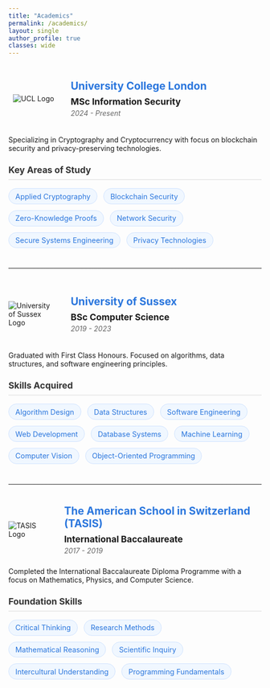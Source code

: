 ```yaml
---
title: "Academics"
permalink: /academics/
layout: single
author_profile: true
classes: wide
---
```


<div class="academics">
  <div class="academic-institution">
    <div class="academic-institution__header">
      <div class="academic-institution__logo">
        <img src="/assets/images/UCL-logo.jpg" alt="UCL Logo">
      </div>
      <div class="academic-institution__title-container">
        <h2 class="academic-institution__title">University College London</h2>
        <p class="academic-institution__degree"><strong>MSc Information Security</strong></p>
        <p class="academic-institution__date">2024 - Present</p>
      </div>
    </div>
    <div class="academic-institution__content">
      <div class="academic-institution__description">
        <p>Specializing in Cryptography and Cryptocurrency with focus on blockchain security and privacy-preserving technologies.</p>
      </div>
      <div class="academic-institution__skills">
        <h3 class="skills-title">Key Areas of Study</h3>
        <div class="skills-grid">
          <div class="skill-tag">Applied Cryptography</div>
          <div class="skill-tag">Blockchain Security</div>
          <div class="skill-tag">Zero-Knowledge Proofs</div>
          <div class="skill-tag">Network Security</div>
          <div class="skill-tag">Secure Systems Engineering</div>
          <div class="skill-tag">Privacy Technologies</div>
        </div>
      </div>
    </div>
  </div>

  <hr class="section-divider">

  <div class="academic-institution">
    <div class="academic-institution__header">
      <div class="academic-institution__logo">
        <img src="/assets/images/sussex-logo.jpg" alt="University of Sussex Logo">
      </div>
      <div class="academic-institution__title-container">
        <h2 class="academic-institution__title">University of Sussex</h2>
        <p class="academic-institution__degree"><strong>BSc Computer Science</strong></p>
        <p class="academic-institution__date">2019 - 2023</p>
      </div>
    </div>
    <div class="academic-institution__content">
      <div class="academic-institution__description">
        <p>Graduated with First Class Honours. Focused on algorithms, data structures, and software engineering principles.</p>
      </div>
      <div class="academic-institution__skills">
        <h3 class="skills-title">Skills Acquired</h3>
        <div class="skills-grid">
          <div class="skill-tag">Algorithm Design</div>
          <div class="skill-tag">Data Structures</div>
          <div class="skill-tag">Software Engineering</div>
          <div class="skill-tag">Web Development</div>
          <div class="skill-tag">Database Systems</div>
          <div class="skill-tag">Machine Learning</div>
          <div class="skill-tag">Computer Vision</div>
          <div class="skill-tag">Object-Oriented Programming</div>
        </div>
      </div>
    </div>
  </div>

  <hr class="section-divider">

  <div class="academic-institution">
    <div class="academic-institution__header">
      <div class="academic-institution__logo">
        <img src="/assets/images/tasis-logo.jpg" alt="TASIS Logo">
      </div>
      <div class="academic-institution__title-container">
        <h2 class="academic-institution__title">The American School in Switzerland (TASIS)</h2>
        <p class="academic-institution__degree"><strong>International Baccalaureate</strong></p>
        <p class="academic-institution__date">2017 - 2019</p>
      </div>
    </div>
    <div class="academic-institution__content">
      <div class="academic-institution__description">
        <p>Completed the International Baccalaureate Diploma Programme with a focus on Mathematics, Physics, and Computer Science.</p>
      </div>
      <div class="academic-institution__skills">
        <h3 class="skills-title">Foundation Skills</h3>
        <div class="skills-grid">
          <div class="skill-tag">Critical Thinking</div>
          <div class="skill-tag">Research Methods</div>
          <div class="skill-tag">Mathematical Reasoning</div>
          <div class="skill-tag">Scientific Inquiry</div>
          <div class="skill-tag">Intercultural Understanding</div>
          <div class="skill-tag">Programming Fundamentals</div>
        </div>
      </div>
    </div>
  </div>
</div>

<style>
  .academics {
    margin: 2rem 0;
  }
  
  .academic-institution {
    margin-bottom: 2rem;
  }
  
  .academic-institution__header {
    display: flex;
    align-items: center;
    margin-bottom: 1.5rem;
  }
  
  .academic-institution__logo {
    width: 100px;
    height: 100px;
    margin-right: 1.5rem;
    display: flex;
    align-items: center;
    justify-content: center;
  }
  
  .academic-institution__logo img {
    max-width: 100%;
    max-height: 100%;
    object-fit: contain;
  }
  
  .academic-institution__title {
    margin: 0 0 0.5rem 0;
    color: #2a76dd;
  }
  
  .academic-institution__degree {
    margin: 0;
    font-size: 1.1rem;
  }
  
  .academic-institution__date {
    margin: 0.25rem 0 0 0;
    font-style: italic;
    color: #666;
  }
  
  .academic-institution__description {
    margin-bottom: 1.5rem;
  }
  
  .skills-title {
    margin: 0 0 1rem 0;
    font-size: 1.1rem;
    color: #333;
    border-bottom: 2px solid #eaeaea;
    padding-bottom: 0.5rem;
  }
  
  .skills-grid {
    display: flex;
    flex-wrap: wrap;
    gap: 0.75rem;
  }
  
  .skill-tag {
    background-color: #f0f7ff;
    border: 1px solid #d0e3ff;
    border-radius: 20px;
    padding: 0.4rem 0.8rem;
    font-size: 0.9rem;
    color: #2a76dd;
    transition: all 0.2s ease;
  }
  
  .skill-tag:hover {
    background-color: #2a76dd;
    color: white;
    transform: translateY(-2px);
  }
  
  .section-divider {
    margin: 2.5rem 0;
    border: 0;
    height: 1px;
    background-image: linear-gradient(to right, rgba(0, 0, 0, 0), rgba(0, 0, 0, 0.1), rgba(0, 0, 0, 0));
  }
</style>
